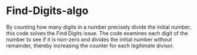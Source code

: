 # Find-Digits-algo
By counting how many digits in a number precisely divide the initial number, this code solves the Find Digits issue. The code examines each digit of the number to see if it is non-zero and divides the initial number without remainder, thereby increasing the counter for each legitimate divisor.
